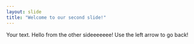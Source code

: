 ```yaml
---
layout: slide
title: "Welcome to our second slide!"
---
```

Your text. Hello from the other sideeeeeee!
Use the left arrow to go back!
